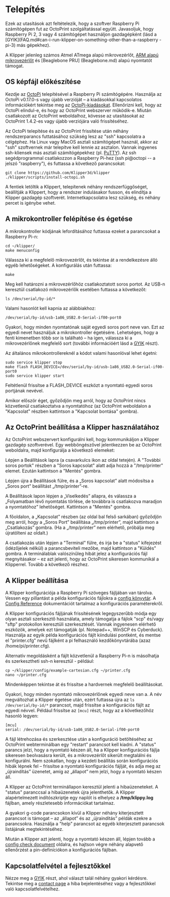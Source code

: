 # Telepítés

Ezek az utasítások azt feltételezik, hogy a szoftver Raspberry Pi számítógépen fut az OctoPrint szolgáltatással együtt. Javasoljuk, hogy Raspberry Pi 2, 3 vagy 4 számítógépet használjon gazdagépként (lásd a [GYIK](FAQ.md#can-i-run-klipper-on-something-other-than-a-raspberry -pi-3) más gépekhez).

A Klipper jelenleg számos Atmel ATmega alapú mikrovezérlőt, [ARM alapú mikrovezérlőt](Features.md#step-benchmarks) és [Beaglebone PRU] (Beaglebone.md) alapú nyomtatót támogat.

## OS képfájl előkészítése

Kezdje az [OctoPi](https://github.com/guysoft/OctoPi) telepítésével a Raspberry Pi számítógépére. Használja az OctoPi v0.17.0-s vagy újabb verzióját – a kiadásokkal kapcsolatos információkért tekintse meg az [OctoPi-kiadásokat](https://github.com/guysoft/OctoPi/releases). Ellenőrizni kell, hogy az OctoPi elindul-e, és hogy az OctoPrint webszerver működik-e. Miután csatlakozott az OctoPrint weboldalhoz, kövesse az utasításokat az OctoPrint 1.4.2-es vagy újabb verziójára való frissítéséhez.

Az OctoPi telepítése és az OctoPrint frissítése után néhány rendszerparancs futtatásához szükség lesz az "ssh" kapcsolatra a célgéphez. Ha Linux vagy MacOS asztali számítógépet használ, akkor az "ssh" szoftvernek már telepítve kell lennie az asztalon. Vannak ingyenes ssh-kliensek más asztali számítógépekhez (pl. [PuTTY](https://www.chiark.greenend.org.uk/~sgtatham/putty/)). Az ssh segédprogrammal csatlakozzon a Raspberry Pi-hez (ssh pi@octopi -- a jelszó "raspberry"), és futtassa a következő parancsokat:

```
git clone https://github.com/Klipper3d/klipper
./klipper/scripts/install-octopi.sh
```

A fentiek letöltik a Klippert, telepítenek néhány rendszerfüggőséget, beállítják a Klippert, hogy a rendszer indulásakor fusson, és elindítja a Klipper gazdagép szoftverét. Internetkapcsolatra lesz szükség, és néhány percet is igénybe vehet.

## A mikrokontroller felépítése és égetése

A mikrokontroller kódjának lefordításához futtassa ezeket a parancsokat a Raspberry Pi-n:

```
cd ~/klipper/
make menuconfig
```

Válassza ki a megfelelő mikrovezérlőt, és tekintse át a rendelkezésre álló egyéb lehetőségeket. A konfigurálás után futtassa:

```
make
```

Meg kell határozni a mikrovezérlőhöz csatlakoztatott soros portot. Az USB-n keresztül csatlakozó mikrovezérlők esetében futtassa a következőt:

```
ls /dev/serial/by-id/*
```

Valami hasonlót kell kapnia az alábbiakhoz:

```
/dev/serial/by-id/usb-1a86_USB2.0-Serial-if00-port0
```

Gyakori, hogy minden nyomtatónak saját egyedi soros port neve van. Ezt az egyedi nevet használjuk a mikrokontroller égetésére. Lehetséges, hogy a fenti kimenetben több sor is található – ha igen, válassza ki a mikrovezérlőnek megfelelő sort (további információért lásd a [GYIK](FAQ.md#wheres-my-serial-port) részt).

Az általános mikrokontrollereknél a kódot valami hasonlóval lehet égetni:

```
sudo service klipper stop
make flash FLASH_DEVICE=/dev/serial/by-id/usb-1a86_USB2.0-Serial-if00-port0
sudo service klipper start
```

Feltétlenül frissítse a FLASH_DEVICE eszközt a nyomtató egyedi soros portjának nevével.

Amikor először éget, győződjön meg arról, hogy az OctoPrint nincs közvetlenül csatlakoztatva a nyomtatóhoz (az OctoPrint weboldalon a "Kapcsolat" részben kattintson a "Kapcsolat bontása" gombra).

## Az OctoPrint beállítása a Klipper használatához

Az OctoPrint webszervert konfigurálni kell, hogy kommunikáljon a Klipper gazdagép szoftverével. Egy webböngészővel jelentkezzen be az OctoPrint weboldalra, majd konfigurálja a következő elemeket:

Lépjen a Beállítások lapra (a csavarkulcs ikon az oldal tetején). A "További soros portok" részben a "Soros kapcsolat" alatt adja hozzá a "/tmp/printer" elemet. Ezután kattintson a "Mentés" gombra.

Lépjen újra a Beállítások fülre, és a „Soros kapcsolat” alatt módosítsa a „Soros port” beállítást „/tmp/printer”-re.

A Beállítások lapon lépjen a „Viselkedés” allapra, és válassza a „Folyamatban lévő nyomtatás törlése, de továbbra is csatlakozva maradjon a nyomtatóhoz” lehetőséget. Kattintson a "Mentés" gombra.

A főoldalon, a „Kapcsolat” részben (az oldal bal felső sarkában) győződjön meg arról, hogy a „Soros Port” beállítása „/tmp/printer”, majd kattintson a „Csatlakozás” gombra. (Ha a „/tmp/printer” nem elérhető, próbálja meg újratölteni az oldalt.)

A csatlakozás után lépjen a "Terminal" fülre, és írja be a "status" kifejezést (idézőjelek nélkül) a parancsbeviteli mezőbe, majd kattintson a "Küldés" gombra. A terminálablak valószínűleg hibát jelez a konfigurációs fájl megnyitásakor – ez azt jelenti, hogy az OctoPrint sikeresen kommunikál a Klipperrel. Tovább a következő részhez.

## A Klipper beállítása

A Klipper konfigurációja a Raspberry Pi szöveges fájljában van tárolva. Vessen egy pillantást a példa konfigurációs fájlokra a [config könyvtár](../config/). A [Config Reference](Config_Reference.md) dokumentációt tartalmaz a konfigurációs paraméterekről.

A Klipper konfigurációs fájljának frissítésének legegyszerűbb módja egy olyan asztali szerkesztő használata, amely támogatja a fájlok "scp" és/vagy "sftp" protokollon keresztüli szerkesztését. Vannak ingyenesen elérhető eszközök, amelyek ezt támogatják (pl. Notepad++, WinSCP és Cyberduck). Használja az egyik példa konfigurációs fájlt kiindulási pontként, és mentse el "printer.cfg" nevű fájlként a pi felhasználó kezdőkönyvtárába (azaz /home/pi/printer.cfg).

Alternatív megoldásként a fájlt közvetlenül a Raspberry Pi-n is másolhatja és szerkesztheti ssh-n keresztül - például:

```
cp ~/klipper/config/example-cartesian.cfg ~/printer.cfg
nano ~/printer.cfg
```

Mindenképpen tekintse át és frissítse a hardvernek megfelelő beállításokat.

Gyakori, hogy minden nyomtató mikrovezérlőnek egyedi neve van a. A név megváltozhat a Klipper égetése után, ezért futtassa újra az `ls /dev/serial/by-id/*` parancsot, majd frissítse a konfigurációs fájlt az egyedi névvel. Például frissítse az `[mcu]` részt, hogy az a következőhöz hasonló legyen:

```
[mcu]
serial: /dev/serial/by-id/usb-1a86_USB2.0-Serial-if00-port0
```

A fájl létrehozása és szerkesztése után a konfiguráció betöltéséhez az OctoPrint webterminálban egy "restart" parancsot kell kiadni. A "status" parancs jelzi, hogy a nyomtató készen áll, ha a Klipper konfigurációs fájlja sikeresen beolvasásra került, és a mikrovezérlőt sikerült megtalálni és konfigurálni. Nem szokatlan, hogy a kezdeti beállítás során konfigurációs hibák lépnek fel – frissítse a nyomtató konfigurációs fájlját, és adja meg az „újraindítás” üzenetet, amíg az „állapot” nem jelzi, hogy a nyomtató készen áll.

A Klipper az OctoPrint terminállapon keresztül jelenti a hibaüzeneteket. A "status" paranccsal a hibaüzenetek újra jelenthetők. A Klipper alapértelmezett indítószkriptje egy naplót is elhelyez a **/tmp/klippy.log** fájlban, amely részletesebb információkat tartalmaz.

A gyakori g-code parancsokon kívül a Klipper néhány kiterjesztett parancsot is támogat – az „állapot” és az „újraindítás” példák ezekre a parancsokra. Használja a "help" parancsot az egyéb kiterjesztett parancsok listájának megtekintéséhez.

Miután a Klipper azt jelenti, hogy a nyomtató készen áll, lépjen tovább a [config check document](Config_checks.md) oldalra, és hajtson végre néhány alapvető ellenőrzést a pin-definíciókon a konfigurációs fájlban.

## Kapcsolatfelvétel a fejlesztőkkel

Nézze meg a [GYIK](FAQ.md) részt, ahol választ talál néhány gyakori kérdésre. Tekintse meg a [contact page](Contact.md) a hiba bejelentéséhez vagy a fejlesztőkkel való kapcsolatfelvételhez.
